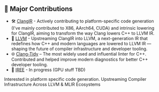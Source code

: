 
## 🔧 Major Contributions
- 🛠 [ClangIR](https://github.com/llvm/clangir/pulls?q=is%3Aopen%2Cclosed+is%3Apr+author%3ARiverDave+) - Actively contributing to platform-specific code generation (I've mainly contributed to X86, AArch64, CUDA) and intrinsic lowering for ClangIR, aiming to transform the way Clang lowers C++ to LLVM IR.
- 🐉 [LLVM](https://github.com/llvm/llvm-project/pulls?q=sort%3Aupdated-desc+is%3Apr+author%3ARiverDave+label%3AClangIR) - Upstreaming ClangIR into LLVM, a next-generation IR that redefines how C++ and modern languages are lowered to LLVM IR — shaping the future of compiler infrastructure and developer tooling.
- 🌐 [Clang-Tidy](https://github.com/llvm/llvm-project/pulls?q=is%3Apr+author%3ARiverDave+is%3Aclosed) –  The most widely used and influential linter for C++. Contributed and helped improve modern diagnostics for better C++ developer tooling.
- 👻 [IREE](https://github.com/iree-org/iree/pulls?q=is%3Apr+author%3ARiverDave) - In progress (GPU stuff TBD)

Interested in platform specific code generation. Upstreaming Compiler Infrastructure Across LLVM & MLIR Ecosystems
